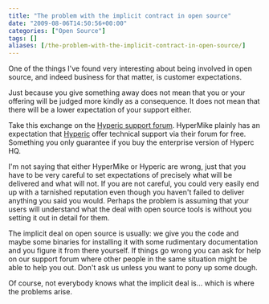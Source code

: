 ```yaml
---
title: "The problem with the implicit contract in open source"
date: "2009-08-06T14:50:56+00:00"
categories: ["Open Source"]
tags: []
aliases: [/the-problem-with-the-implicit-contract-in-open-source/]
---
```


One of the things I've found very interesting about being involved in open source, and indeed business for that matter, is customer expectations.

Just because you give something away does not mean that you or your offering will be judged more kindly as a consequence. It does not mean that there will be a lower expectation of your support either.

Take this exchange on the <a href="http://forums.hyperic.com/jiveforums/thread.jspa?messageID=27808&amp;tstart=0#27808">Hyperic support forum</a>. HyperMike plainly has an expectation that <a href="http://www.hyperic.com/">Hyperic</a> offer technical support via their forum for free. Something  you only guarantee if you buy the enterprise version of Hyperc HQ.

I'm not saying that either HyperMike or Hyperic are wrong, just that you have to be very careful to set expectations of precisely what will be delivered and what will not. If you are not careful, you could very easily end up with a tarnished reputation  even though you haven't failed to deliver anything you said you would. Perhaps the problem is assuming that your users will understand what the deal with open source tools is without you setting it out in detail for them.

The implicit deal on open source is usually: we give you the code and maybe some binaries for installing it with some rudimentary documentation and you  figure it from there yourself. If things go wrong you can ask for help on our support forum where other people in the same situation might be able to help you out. Don't ask us unless you want to pony up some dough.

Of course, not everybody knows what the implicit deal is... which is where the problems arise.
